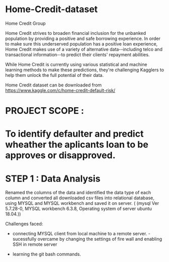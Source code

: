 # Home-Credit-dataset
Home Credit Group

Home Credit strives to broaden financial inclusion for the unbanked population by providing a positive and safe borrowing experience. In order to make sure this underserved population has a positive loan experience, Home Credit makes use of a variety of alternative data--including telco and transactional information--to predict their clients' repayment abilities.

While Home Credit is currently using various statistical and machine learning methods to make these predictions, they're challenging Kagglers to help them unlock the full potential of their data.

Home Credit dataset can be downloaded from https://www.kaggle.com/c/home-credit-default-risk/

# PROJECT SCOPE :
# To identify defaulter and predict wheather the aplicants loan to be approves or disapproved.

 # STEP 1 : Data Analysis
 
Renamed the columns of the data and identified the data type of each column and converted all downloaded csv files into relational database, using MYSQL and MYSQL workbench and saved it on server. 
( (mysql  Ver 5.7.28-0, MYSQL workbench 6.3.8, Operating system of server  ubuntu 18.04.))

Challenges faced:

* connecting MYSQL client from local machine to a remote server. 
-sucessfully overcame by changing the settings of fire wall and enabling SSH in remote server  

* learning the git bash commands. 

